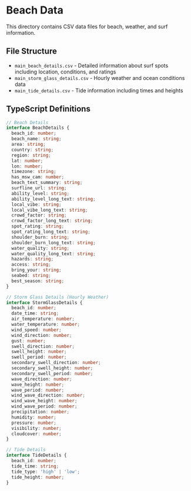 # Beach Data

This directory contains CSV data files for beach, weather, and surf information.

## File Structure

- `main_beach_details.csv` - Detailed information about surf spots including location, conditions, and ratings
- `main_storm_glass_details.csv` - Hourly weather and ocean conditions data
- `main_tide_details.csv` - Tide information including times and heights

## TypeScript Definitions

```typescript
// Beach Details
interface BeachDetails {
  beach_id: number;
  beach_name: string;
  area: string;
  country: string;
  region: string;
  lat: number;
  lon: number;
  timezone: string;
  has_msw_cam: number;
  beach_text_summary: string;
  surfline_url: string;
  ability_level: string;
  ability_level_long_text: string;
  local_vibe: string;
  local_vibe_long_text: string;
  crowd_factor: string;
  crowd_factor_long_text: string;
  spot_rating: string;
  spot_rating_long_text: string;
  shoulder_burn: string;
  shoulder_burn_long_text: string;
  water_quality: string;
  water_quality_long_text: string;
  hazards: string;
  access: string;
  bring_your: string;
  seabed: string;
  best_season: string;
}

// Storm Glass Details (Hourly Weather)
interface StormGlassDetails {
  beach_id: number;
  date_time: string;
  air_temperature: number;
  water_temperature: number;
  wind_speed: number;
  wind_direction: number;
  gust: number;
  swell_direction: number;
  swell_height: number;
  swell_period: number;
  secondary_swell_direction: number;
  secondary_swell_height: number;
  secondary_swell_period: number;
  wave_direction: number;
  wave_height: number;
  wave_period: number;
  wind_wave_direction: number;
  wind_wave_height: number;
  wind_wave_period: number;
  precipitation: number;
  humidity: number;
  pressure: number;
  visibility: number;
  cloudcover: number;
}

// Tide Details
interface TideDetails {
  beach_id: number;
  tide_time: string;
  tide_type: 'high' | 'low';
  tide_height: number;
}
```

